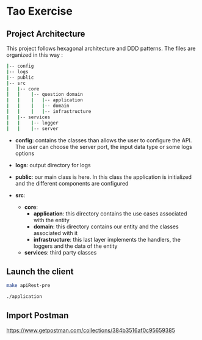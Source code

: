 # Tao Exercise

## Project Architecture 
This project follows hexagonal architecture and DDD patterns. 
The files are organized in this way :
 
```sh
|-- config
|-- logs
|-- public
|-- src
|   |-- core
|   |    |-- question domain
|   |    |   |-- application
|   |    |   |-- domain
|   |    |   |-- infrastructure
|   |-- services
|   |    |-- logger
|   |    |-- server

```
- **config**: contains the classes than allows the user to configure the API. The user can choose the server port, 
the input data type or some logs options
    
- **logs**: output directory for logs

- **public**: our main class is here. In this class the application is initialized and the different 
components are configured

- **src**: 
    - **core**:  
        - **application**: this directory contains the use cases associated with the entity 
        - **domain**: this directory contains our entity and the classes associated with it 
        - **infrastructure**: this last layer implements the handlers, the loggers and the data of the entity 
    - **services**: third party classes 



## Launch the client 

```sh
make apiRest-pre
```

```sh
./application
```

## Import Postman

https://www.getpostman.com/collections/384b3516af0c95659385